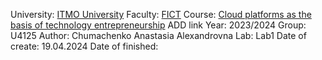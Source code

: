 University: [ITMO University](https://itmo.ru/ru/)
Faculty: [FICT](https://ftmi.itmo.ru/)
Course: [Cloud platforms as the basis of technology entrepreneurship](https://itmo-ict-faculty.github.io/cloud-platforms-as-the-basis-of-technology-entrepreneurship/) ADD link
Year: 2023/2024
Group: U4125
Author: Chumachenko Anastasia Alexandrovna
Lab: Lab1
Date of create: 19.04.2024
Date of finished: 
